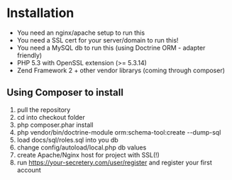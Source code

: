 Installation
============
- You need an nginx/apache setup to run this
- You need a SSL cert for your server/domain to run this!
- You need a MySQL db to run this (using Doctrine ORM - adapter friendly)
- PHP 5.3 with OpenSSL extension (>= 5.3.14)
- Zend Framework 2 + other vendor librarys (coming through composer)

Using Composer to install
-------------------------
1. pull the repository
2. cd into checkout folder
3. php composer.phar install
4. php vendor/bin/doctrine-module orm:schema-tool:create --dump-sql
5. load docs/sql/roles.sql into you db 
6. change config/autoload/local.php db values
7. create Apache/Nginx host for project with SSL(!)
8. run https://your-secretery.com/user/register and register your first account
